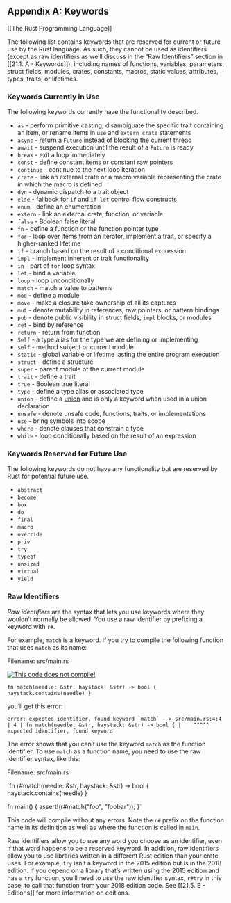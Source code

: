 ## Appendix A: Keywords
[[The Rust Programming Language]]

The following list contains keywords that are reserved for current or future use by the Rust language. As such, they cannot be used as identifiers (except as raw identifiers as we’ll discuss in the “Raw Identifiers” section in [[21.1.  A - Keywords]]), including names of functions, variables, parameters, struct fields, modules, crates, constants, macros, static values, attributes, types, traits, or lifetimes.

### Keywords Currently in Use

The following keywords currently have the functionality described.

-   `as` - perform primitive casting, disambiguate the specific trait containing an item, or rename items in `use` and `extern crate` statements
-   `async` - return a `Future` instead of blocking the current thread
-   `await` - suspend execution until the result of a `Future` is ready
-   `break` - exit a loop immediately
-   `const` - define constant items or constant raw pointers
-   `continue` - continue to the next loop iteration
-   `crate` - link an external crate or a macro variable representing the crate in which the macro is defined
-   `dyn` - dynamic dispatch to a trait object
-   `else` - fallback for `if` and `if let` control flow constructs
-   `enum` - define an enumeration
-   `extern` - link an external crate, function, or variable
-   `false` - Boolean false literal
-   `fn` - define a function or the function pointer type
-   `for` - loop over items from an iterator, implement a trait, or specify a higher-ranked lifetime
-   `if` - branch based on the result of a conditional expression
-   `impl` - implement inherent or trait functionality
-   `in` - part of `for` loop syntax
-   `let` - bind a variable
-   `loop` - loop unconditionally
-   `match` - match a value to patterns
-   `mod` - define a module
-   `move` - make a closure take ownership of all its captures
-   `mut` - denote mutability in references, raw pointers, or pattern bindings
-   `pub` - denote public visibility in struct fields, `impl` blocks, or modules
-   `ref` - bind by reference
-   `return` - return from function
-   `Self` - a type alias for the type we are defining or implementing
-   `self` - method subject or current module
-   `static` - global variable or lifetime lasting the entire program execution
-   `struct` - define a structure
-   `super` - parent module of the current module
-   `trait` - define a trait
-   `true` - Boolean true literal
-   `type` - define a type alias or associated type
-   `union` - define a [union](https://doc.rust-lang.org/reference/items/unions.html) and is only a keyword when used in a union declaration
-   `unsafe` - denote unsafe code, functions, traits, or implementations
-   `use` - bring symbols into scope
-   `where` - denote clauses that constrain a type
-   `while` - loop conditionally based on the result of an expression

### Keywords Reserved for Future Use

The following keywords do not have any functionality but are reserved by Rust for potential future use.

-   `abstract`
-   `become`
-   `box`
-   `do`
-   `final`
-   `macro`
-   `override`
-   `priv`
-   `try`
-   `typeof`
-   `unsized`
-   `virtual`
-   `yield`

### Raw Identifiers

_Raw identifiers_ are the syntax that lets you use keywords where they wouldn’t normally be allowed. You use a raw identifier by prefixing a keyword with `r#`.

For example, `match` is a keyword. If you try to compile the following function that uses `match` as its name:

Filename: src/main.rs

[![](https://doc.rust-lang.org/book/img/ferris/does_not_compile.svg "This code does not compile!")](https://doc.rust-lang.org/book/ch00-00-introduction.html#ferris)

`fn match(needle: &str, haystack: &str) -> bool {
    haystack.contains(needle)
}` 

you’ll get this error:

``error: expected identifier, found keyword `match`
 --> src/main.rs:4:4
  |
4 | fn match(needle: &str, haystack: &str) -> bool {
  |    ^^^^^ expected identifier, found keyword`` 

The error shows that you can’t use the keyword `match` as the function identifier. To use `match` as a function name, you need to use the raw identifier syntax, like this:

Filename: src/main.rs

`fn r#match(needle: &str, haystack: &str) -> bool {
    haystack.contains(needle)
}

fn main() {
    assert!(r#match("foo", "foobar"));
}` 

This code will compile without any errors. Note the `r#` prefix on the function name in its definition as well as where the function is called in `main`.

Raw identifiers allow you to use any word you choose as an identifier, even if that word happens to be a reserved keyword. In addition, raw identifiers allow you to use libraries written in a different Rust edition than your crate uses. For example, `try` isn’t a keyword in the 2015 edition but is in the 2018 edition. If you depend on a library that’s written using the 2015 edition and has a `try` function, you’ll need to use the raw identifier syntax, `r#try` in this case, to call that function from your 2018 edition code. See [[21.5. E - Editions]] for more information on editions.